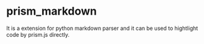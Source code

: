 prism_markdown
==============

It is a extension for python markdown parser and it can be used to hightlight code by prism.js directly.
